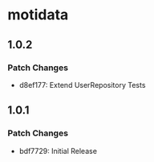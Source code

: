 # motidata

## 1.0.2

### Patch Changes

- d8ef177: Extend UserRepository Tests

## 1.0.1

### Patch Changes

- bdf7729: Initial Release
